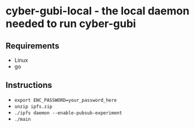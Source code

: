 # cyber-gubi-local - the local daemon needed to run cyber-gubi

## Requirements

+ Linux
+ go


## Instructions

+ `export ENC_PASSWORD=your_password_here`
+ `unzip ipfs.zip`
+ `./ipfs daemon --enable-pubsub-experiment`
+ `./main`
